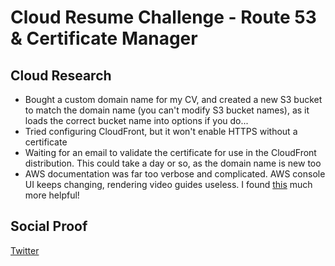 <!-- This is a template you can use for quick progress days. It removes a lot of the steps we encourage you to share in the longer template 000-DAY-ARTICLE-LONG-TEMPLATE.MD-->

# Cloud Resume Challenge - Route 53 & Certificate Manager

## Cloud Research

- Bought a custom domain name for my CV, and created a new S3 bucket to match the domain name (you can't modify S3 bucket names), as it loads the correct bucket name into options if you do...
- Tried configuring CloudFront, but it won't enable HTTPS without a certificate
- Waiting for an email to validate the certificate for use in the CloudFront distribution. This could take a day or so, as the domain name is new too
- AWS documentation was far too verbose and complicated. AWS console UI keeps changing, rendering video guides useless. I found [this](https://www.freecodecamp.org/news/simple-site-hosting-with-amazon-s3-and-https-5e78017f482a/) much more helpful!

## Social Proof

[Twitter](https://twitter.com/_notwaving/status/1335242138079080448?s=20)
